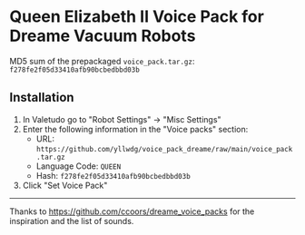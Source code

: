 # Queen Elizabeth II Voice Pack for Dreame Vacuum Robots

MD5 sum of the prepackaged `voice_pack.tar.gz`:  
`f278fe2f05d33410afb90bcbedbbd03b`

## Installation

1. In Valetudo go to "Robot Settings" -> "Misc Settings"
1. Enter the following information in the "Voice packs" section:
    - URL: `https://github.com/yllwdg/voice_pack_dreame/raw/main/voice_pack.tar.gz`
    - Language Code: `QUEEN`
    - Hash: `f278fe2f05d33410afb90bcbedbbd03b`
1. Click "Set Voice Pack"

-----
Thanks to https://github.com/ccoors/dreame_voice_packs for the inspiration and the list of sounds.
